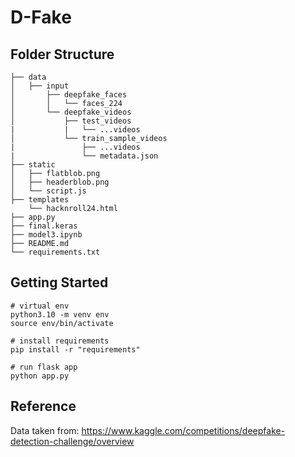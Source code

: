 # D-Fake

## Folder Structure

```
├── data
│   ├── input
│       ├── deepfake_faces
│       │   └── faces_224
│       └── deepfake_videos
│           ├── test_videos
|           |   └── ...videos
│           └── train_sample_videos
|               ├── ...videos
|               └── metadata.json
├── static
│   ├── flatblob.png
│   ├── headerblob.png
│   └── script.js
├── templates
    └── hacknroll24.html
├── app.py
├── final.keras
├── model3.ipynb
├── README.md
└── requirements.txt
```

## Getting Started
```shell
# virtual env
python3.10 -m venv env
source env/bin/activate

# install requirements
pip install -r "requirements"

# run flask app
python app.py
```

## Reference

Data taken from: https://www.kaggle.com/competitions/deepfake-detection-challenge/overview
